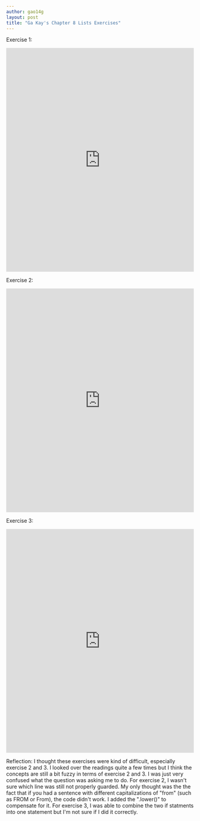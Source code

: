 ```yaml
---
author: gao14g
layout: post
title: "Ga Kay's Chapter 8 Lists Exercises"
---
```


Exercise 1:
<iframe src="https://trinket.io/embed/python/ca56cbb66f" width="100%" height="600" frameborder="0" marginwidth="0" marginheight="0" allowfullscreen></iframe>

Exercise 2:
<iframe src="https://trinket.io/embed/python/2665d651b8" width="100%" height="600" frameborder="0" marginwidth="0" marginheight="0" allowfullscreen></iframe>

Exercise 3:
<iframe src="https://trinket.io/embed/python/2926002ac1" width="100%" height="600" frameborder="0" marginwidth="0" marginheight="0" allowfullscreen></iframe>

Reflection:
I thought these exercises were kind of difficult, especially exercise 2 and 3. I looked over the readings quite a few times but I think the concepts are still a bit fuzzy in terms of exercise 2 and 3. I was just very confused what the question was asking me to do. For exercise 2, I wasn't sure which line was still not properly guarded. My only thought was the the fact that if you had a sentence with different capitalizations of "from" (such as FROM or From), the code didn't work. I added the ".lower()" to compensate for it. For exercise 3, I was able to combine the two if statments into one statement but I'm not sure if I did it correctly. 
